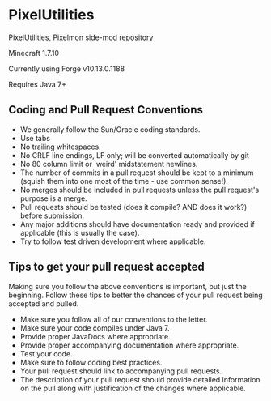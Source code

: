 PixelUtilities
==============

PixelUtilities, Pixelmon side-mod repository

Minecraft 1.7.10

Currently using Forge v10.13.0.1188

Requires Java 7+

Coding and Pull Request Conventions
-----------

* We generally follow the Sun/Oracle coding standards.
* Use tabs
* No trailing whitespaces.
* No CRLF line endings, LF only; will be converted automatically by git
* No 80 column limit or 'weird' midstatement newlines.
* The number of commits in a pull request should be kept to a minimum (squish them into one most of the time - use common sense!).
* No merges should be included in pull requests unless the pull request's purpose is a merge.
* Pull requests should be tested (does it compile? AND does it work?) before submission.
* Any major additions should have documentation ready and provided if applicable (this is usually the case).
* Try to follow test driven development where applicable.

Tips to get your pull request accepted
-----------
Making sure you follow the above conventions is important, but just the beginning. Follow these tips to better the chances of your pull request being accepted and pulled.

* Make sure you follow all of our conventions to the letter.
* Make sure your code compiles under Java 7.
* Provide proper JavaDocs where appropriate.
* Provide proper accompanying documentation where appropriate.
* Test your code.
* Make sure to follow coding best practices.
* Your pull request should link to accompanying pull requests.
* The description of your pull request should provide detailed information on the pull along with justification of the changes where applicable.
